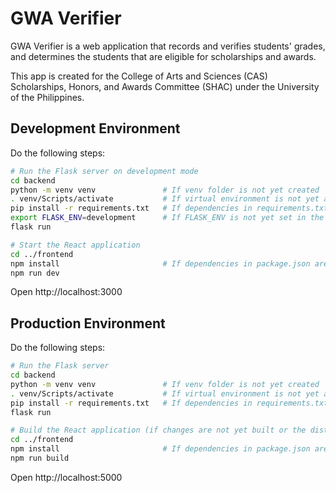 # GWA Verifier

GWA Verifier is a web application that records and verifies students' grades, and determines the students that are eligible for scholarships and awards.

This app is created for the College of Arts and Sciences (CAS) Scholarships, Honors, and Awards Committee (SHAC) under the University of the Philippines.

## Development Environment

Do the following steps:

```bash
# Run the Flask server on development mode
cd backend
python -m venv venv               # If venv folder is not yet created
. venv/Scripts/activate           # If virtual environment is not yet activated
pip install -r requirements.txt   # If dependencies in requirements.txt are not yet installed in virtual environment
export FLASK_ENV=development      # If FLASK_ENV is not yet set in the current terminal session
flask run

# Start the React application
cd ../frontend
npm install                       # If dependencies in package.json are not yet installed
npm run dev
```

Open http://localhost:3000

## Production Environment

Do the following steps:

```bash
# Run the Flask server
cd backend
python -m venv venv               # If venv folder is not yet created
. venv/Scripts/activate           # If virtual environment is not yet activated
pip install -r requirements.txt   # If dependencies in requirements.txt are not yet installed in virtual environment
flask run

# Build the React application (if changes are not yet built or the dist folder is not yet created) 
cd ../frontend
npm install                       # If dependencies in package.json are not yet installed
npm run build
```

Open http://localhost:5000
